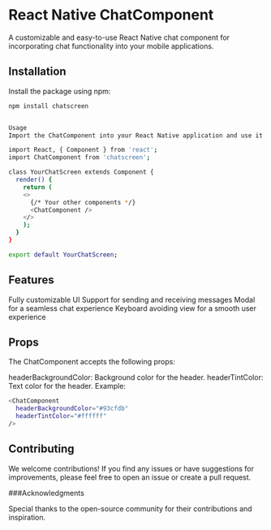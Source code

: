 # React Native ChatComponent

A customizable and easy-to-use React Native chat component for incorporating chat functionality into your mobile applications.

## Installation

Install the package using npm:

```bash
npm install chatscreen


Usage
Import the ChatComponent into your React Native application and use it as follows:

import React, { Component } from 'react';
import ChatComponent from 'chatscreen';

class YourChatScreen extends Component {
  render() {
    return (
    <>
      {/* Your other components */}
      <ChatComponent />
    </>
    );
  }
}

export default YourChatScreen;
```

## Features
Fully customizable UI
Support for sending and receiving messages
Modal for a seamless chat experience
Keyboard avoiding view for a smooth user experience


## Props
The ChatComponent accepts the following props:

headerBackgroundColor: Background color for the header.
headerTintColor: Text color for the header.
Example:
```bash
<ChatComponent
  headerBackgroundColor="#93cfdb"
  headerTintColor="#ffffff"
/>
```

## Contributing
We welcome contributions! If you find any issues or have suggestions for improvements, please feel free to open an issue or create a pull request.

###Acknowledgments

Special thanks to the open-source community for their contributions and inspiration.

